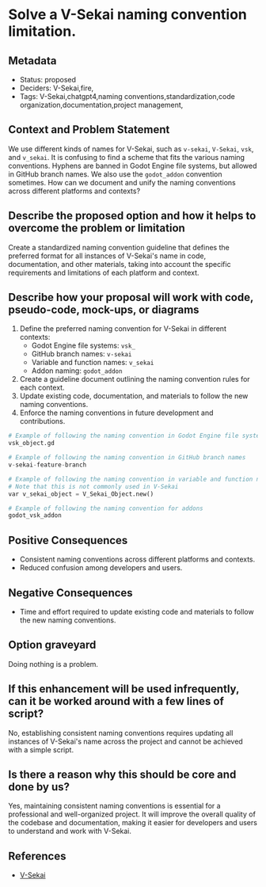 # Solve a V-Sekai naming convention limitation.

## Metadata

- Status: proposed <!-- draft | proposed | rejected | accepted | deprecated | superseded by -->
- Deciders: V-Sekai,fire,
- Tags: V-Sekai,chatgpt4,naming conventions,standardization,code organization,documentation,project management,

## Context and Problem Statement

We use different kinds of names for V-Sekai, such as `v-sekai`, `V-Sekai`, `vsk`, and `v_sekai`. It is confusing to find a scheme that fits the various naming conventions. Hyphens are banned in Godot Engine file systems, but allowed in GitHub branch names. We also use the `godot_addon` convention sometimes. How can we document and unify the naming conventions across different platforms and contexts?

## Describe the proposed option and how it helps to overcome the problem or limitation

Create a standardized naming convention guideline that defines the preferred format for all instances of V-Sekai's name in code, documentation, and other materials, taking into account the specific requirements and limitations of each platform and context.

## Describe how your proposal will work with code, pseudo-code, mock-ups, or diagrams

1. Define the preferred naming convention for V-Sekai in different contexts:
   - Godot Engine file systems: `vsk_`
   - GitHub branch names: `v-sekai`
   - Variable and function names: `v_sekai`
   - Addon naming: `godot_addon`
2. Create a guideline document outlining the naming convention rules for each context.
3. Update existing code, documentation, and materials to follow the new naming conventions.
4. Enforce the naming conventions in future development and contributions.

```python
# Example of following the naming convention in Godot Engine file system
vsk_object.gd

# Example of following the naming convention in GitHub branch names
v-sekai-feature-branch

# Example of following the naming convention in variable and function names
# Note that this is not commonly used in V-Sekai
var v_sekai_object = V_Sekai_Object.new()

# Example of following the naming convention for addons
godot_vsk_addon
```

## Positive Consequences

- Consistent naming conventions across different platforms and contexts.
- Reduced confusion among developers and users.

## Negative Consequences

- Time and effort required to update existing code and materials to follow the new naming conventions.

## Option graveyard

Doing nothing is a problem.

## If this enhancement will be used infrequently, can it be worked around with a few lines of script?

No, establishing consistent naming conventions requires updating all instances of V-Sekai's name across the project and cannot be achieved with a simple script.

## Is there a reason why this should be core and done by us?

Yes, maintaining consistent naming conventions is essential for a professional and well-organized project. It will improve the overall quality of the codebase and documentation, making it easier for developers and users to understand and work with V-Sekai.

## References
- [V-Sekai](https://v-sekai.org/)
